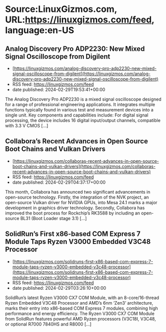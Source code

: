 # Source:LinuxGizmos.com, URL:https://linuxgizmos.com/feed, language:en-US

## Analog Discovery Pro ADP2230: New Mixed Signal Oscilloscope from Digilent
 - [https://linuxgizmos.com/analog-discovery-pro-adp2230-new-mixed-signal-oscilloscope-from-digilent](https://linuxgizmos.com/analog-discovery-pro-adp2230-new-mixed-signal-oscilloscope-from-digilent)
 - RSS feed: https://linuxgizmos.com/feed
 - date published: 2024-02-29T19:53:41+00:00

The Analog Discovery Pro ADP2230 is a mixed signal oscilloscope designed for a range of professional engineering applications. It integrates multiple functions typically found in various test and measurement devices into a single unit. Key components and capabilities include: For digital signal processing, the device includes 16 digital input/output channels, compatible with 3.3 V CMOS [&#8230;]

## Collabora’s Recent Advances in Open Source Boot Chains and Vulkan Drivers
 - [https://linuxgizmos.com/collaboras-recent-advances-in-open-source-boot-chains-and-vulkan-drivers](https://linuxgizmos.com/collaboras-recent-advances-in-open-source-boot-chains-and-vulkan-drivers)
 - RSS feed: https://linuxgizmos.com/feed
 - date published: 2024-02-29T04:37:17+00:00

This month, Collabora has announced two significant advancements in open-source technology. Firstly, the integration of the NVK project, an open-source Vulkan driver for NVIDIA GPUs, into Mesa 24.1 marks a major development in graphics driver technology. Secondly, Collabora has improved the boot process for Rockchip&#8217;s RK3588 by including an open-source BL31 (Boot Loader stage 3.1) [&#8230;]

## SolidRun’s First x86-based COM Express 7 Module Taps Ryzen V3000 Embedded V3C48 Processor
 - [https://linuxgizmos.com/solidruns-first-x86-based-com-express-7-module-taps-ryzen-v3000-embedded-v3c48-processor](https://linuxgizmos.com/solidruns-first-x86-based-com-express-7-module-taps-ryzen-v3000-embedded-v3c48-processor)
 - RSS feed: https://linuxgizmos.com/feed
 - date published: 2024-02-29T03:26:10+00:00

SolidRun&#8217;s latest Ryzen V3000 CX7 COM Module, with an 8-core/16-thread Ryzen Embedded V3C48 Processor and AMD&#8217;s 6nm &#8216;Zen3&#8217; architecture, marks their entry into x86-based COM Express 7 modules, combining high performance and energy efficiency. The Ryzen V3000 CX7 COM Module from SolidRun features powerful AMD Ryzen processors (V3C18I, V3C48, or optional R7000 7840HS and R8000 [&#8230;]

